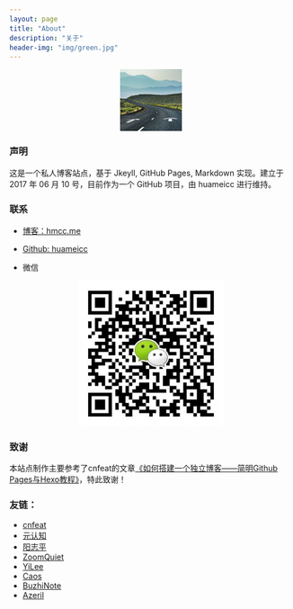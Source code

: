```yaml
---
layout: page
title: "About"
description: "关于"
header-img: "img/green.jpg"
---
```


<center>
    <p><img src="/img/110x.jpg" align="center"></p>
</center>

### 声明

这是一个私人博客站点，基于 Jkeyll, GitHub Pages, Markdown 实现。建立于 2017 年 06 月 10 号，目前作为一个 GitHub 项目，由 huameicc 进行维持。

### 联系

- [博客：hmcc.me](http://hmcc.me)

- [Github: huameicc](https://github.com/huameicc)

- 微信
<center><p><img src="/img/wechat.jpg" align="center"></p></center>

### 致谢

本站点制作主要参考了cnfeat的文章[《如何搭建一个独立博客——简明Github Pages与Hexo教程》](http://www.cnfeat.com/blog/2014/05/10/how-to-build-a-blog/)，特此致谢！

### 友链：

- [cnfeat](http://www.cnfeat.com/)
- [元认知](http://www.mesule.com/)
- [阳志平](http://www.yangzhiping.com/)
- [ZoomQuiet](http://blog.zoomquiet.io/)
- [YiLee](http://yilee.me)
- [Caos](http://caos.me)
- [BuzhiNote](http://BuzhiNote.com)
- [Azeril](http://azeril.me)


